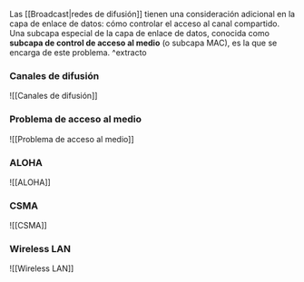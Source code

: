 Las [[Broadcast|redes de difusión]] tienen una consideración adicional en la capa de enlace de datos: cómo controlar el acceso al canal compartido. Una subcapa especial de la capa de enlace de datos, conocida como  **subcapa de control de acceso al medio** (o subcapa MAC), es la que se encarga de este problema. ^extracto

### Canales de difusión
![[Canales de difusión]]

### Problema de acceso al medio
![[Problema de acceso al medio]]

### ALOHA
![[ALOHA]]

### CSMA
![[CSMA]]

### Wireless LAN
![[Wireless LAN]]